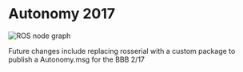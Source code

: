 # Autonomy 2017

![ROS node graph]( https://github.com/VTAstrobotics/Autonomy-2017/blob/master/rosgraph.png )

Future changes include replacing rosserial with a custom package to publish a Autonomy.msg for the BBB 2/17
